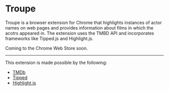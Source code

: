# Troupe
Troupe is a browser extension for Chrome that highlights instances of actor names on web pages and provides information about films in which the acotrs appeared in. The extension uses the TMBD API and incorporates frameworks like Tipped.js and Highlight.js.

Coming to the Chrome Web Store soon.

----------------

This extension is made possible by the following:

* [TMDb](https://www.themoviedb.org/)
* [Tipped](http://www.tippedjs.com/)
* [Highlight.js](http://bartaz.github.io/sandbox.js/jquery.highlight.html)